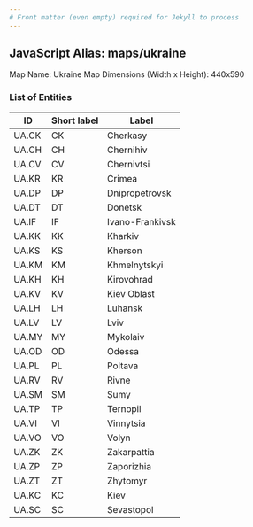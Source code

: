 ```yaml
---
# Front matter (even empty) required for Jekyll to process
---
```


## JavaScript Alias: maps/ukraine

Map Name: Ukraine Map
Dimensions (Width x Height): 440x590

### List of Entities

ID | Short label | Label
---|---|---|
UA.CK|CK|Cherkasy 
UA.CH|CH|Chernihiv  
UA.CV|CV|Chernivtsi  
UA.KR|KR|Crimea  
UA.DP|DP|Dnipropetrovsk  
UA.DT|DT|Donetsk  
UA.IF|IF|Ivano-Frankivsk  
UA.KK|KK|Kharkiv 
UA.KS|KS|Kherson 
UA.KM|KM|Khmelnytskyi 
UA.KH|KH|Kirovohrad
UA.KV|KV|Kiev Oblast
UA.LH|LH|Luhansk
UA.LV|LV|Lviv
UA.MY|MY|Mykolaiv
UA.OD|OD|Odessa
UA.PL|PL|Poltava 
UA.RV|RV|Rivne 
UA.SM|SM|Sumy
UA.TP|TP|Ternopil 
UA.VI|VI|Vinnytsia 
UA.VO|VO|Volyn 
UA.ZK|ZK|Zakarpattia 
UA.ZP|ZP|Zaporizhia 
UA.ZT|ZT|Zhytomyr 
UA.KC|KC|Kiev
UA.SC|SC|Sevastopol
